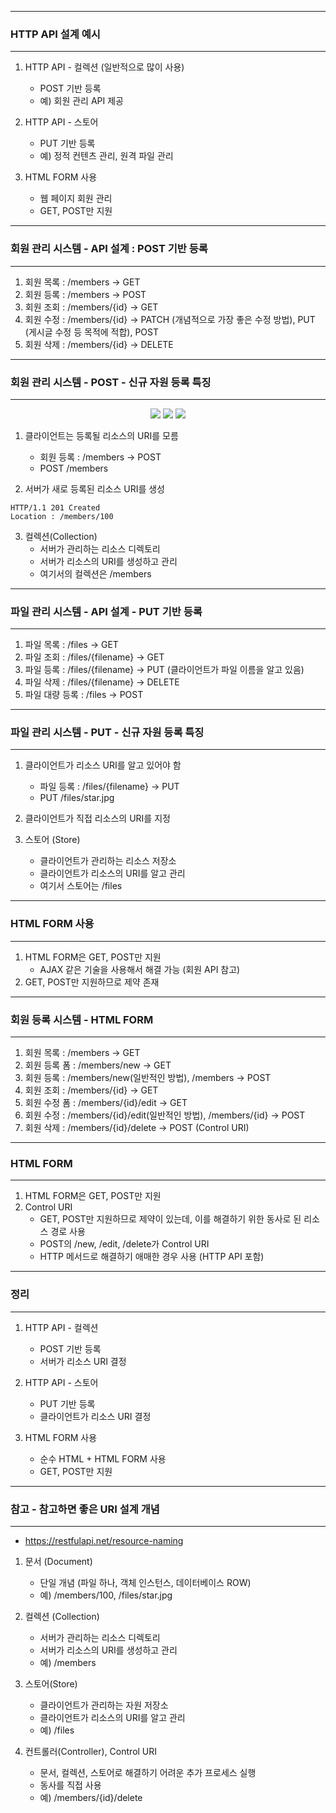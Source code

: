 -----
### HTTP API 설계 예시
-----
1. HTTP API - 컬렉션 (일반적으로 많이 사용)
   - POST 기반 등록
   - 예) 회원 관리 API 제공

2. HTTP API - 스토어
   - PUT 기반 등록
   - 예) 정적 컨텐츠 관리, 원격 파일 관리

3. HTML FORM 사용
   - 웹 페이지 회원 관리
   - GET, POST만 지원
  
-----
### 회원 관리 시스템 - API 설계 : POST 기반 등록
-----
1. 회원 목록 : /members → GET
2. 회원 등록 : /members → POST
3. 회원 조회 : /members/{id} → GET
4. 회원 수정 : /members/{id} → PATCH (개념적으로 가장 좋은 수정 방법), PUT (게시글 수정 등 목적에 적합), POST
5. 회원 삭제 : /members/{id} → DELETE

-----
### 회원 관리 시스템 - POST - 신규 자원 등록 특징
-----
<div align="center">
<img src="https://github.com/sooyounghan/HTTP/assets/34672301/a5288dd5-f6fb-49a7-8f04-5015cabd9295">
<img src="https://github.com/sooyounghan/HTTP/assets/34672301/8aeb4061-6d84-4998-950b-5369f023adbc">
<img src="https://github.com/sooyounghan/HTTP/assets/34672301/1561334c-b20e-4447-bd46-8e42fb067ba0">
</div>

1. 클라이언트는 등록될 리소스의 URI를 모름
   - 회원 등록 : /members → POST
   - POST /members

2. 서버가 새로 등록된 리소스 URI를 생성
```
HTTP/1.1 201 Created
Location : /members/100
```

3. 컬렉션(Collection)
   - 서버가 관리하는 리소스 디렉토리
   - 서버가 리소스의 URI를 생성하고 관리
   - 여기서의 컬렉션은 /members
  
-----
### 파일 관리 시스템 - API 설계 - PUT 기반 등록
-----
1. 파일 목록 : /files → GET
2. 파일 조회 : /files/{filename} → GET
3. 파일 등록 : /files/{filename} → PUT (클라이언트가 파일 이름을 알고 있음)
4. 파일 삭제 : /files/{filename} → DELETE
5. 파일 대량 등록 : /files → POST

-----
### 파일 관리 시스템 - PUT - 신규 자원 등록 특징
-----
1. 클라이언트가 리소스 URI를 알고 있어야 함
   - 파일 등록 : /files/{filename} → PUT
   - PUT /files/star.jpg

2. 클라이언트가 직접 리소스의 URI를 지정

3. 스토어 (Store)
   - 클라이언트가 관리하는 리소스 저장소
   - 클라이언트가 리소스의 URI를 알고 관리
   - 여기서 스토어는 /files
  
-----
### HTML FORM 사용
-----
1. HTML FORM은 GET, POST만 지원
   - AJAX 같은 기술을 사용해서 해결 가능 (회원 API 참고)
2. GET, POST만 지원하므로 제약 존재

-----
### 회원 등록 시스템 - HTML FORM 
-----
1. 회원 목록 : /members → GET
2. 회원 등록 폼 : /members/new → GET
3. 회원 등록 : /members/new(일반적인 방법), /members → POST
4. 회원 조회 : /members/{id} → GET
5. 회원 수정 폼 : /members/{id}/edit → GET
6. 회원 수정 : /members/{id}/edit(일반적인 방법), /members/{id} → POST
7. 회원 삭제 : /members/{id}/delete → POST (Control URI)

-----
### HTML FORM
-----
1. HTML FORM은 GET, POST만 지원
2. Control URI
   - GET, POST만 지원하므로 제약이 있는데, 이를 해결하기 위한 동사로 된 리소스 경로 사용
   - POST의 /new, /edit, /delete가 Control URI
   - HTTP 메서드로 해결하기 애매한 경우 사용 (HTTP API 포함)

-----
### 정리
-----
1. HTTP API - 컬렉션
   - POST 기반 등록
   - 서버가 리소스 URI 결정

2. HTTP API - 스토어
   - PUT 기반 등록
   - 클라이언트가 리소스 URI 결정

3. HTML FORM 사용
   - 순수 HTML + HTML FORM 사용
   - GET, POST만 지원
  
-----
### 참고 - 참고하면 좋은 URI 설계 개념
-----
* https://restfulapi.net/resource-naming
1. 문서 (Document)
   - 단일 개념 (파일 하나, 객체 인스턴스, 데이터베이스 ROW)
   - 예) /members/100, /files/star.jpg

2. 컬렉션 (Collection)
   - 서버가 관리하는 리소스 디렉토리
   - 서버가 리소스의 URI를 생성하고 관리
   - 예) /members

3. 스토어(Store)
   - 클라이언트가 관리하는 자원 저장소
   - 클라이언트가 리소스의 URI를 알고 관리
   - 예) /files

4. 컨트롤러(Controller), Control URI
   - 문서, 컬렉션, 스토어로 해결하기 어려운 추가 프로세스 실행
   - 동사를 직접 사용
   - 예) /members/{id}/delete
